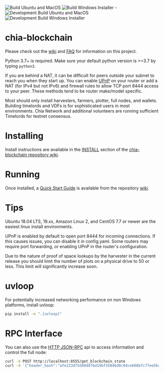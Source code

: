 ![Build Ubuntu and MacOS](https://github.com/Chia-Network/chia-blockchain/workflows/Build%20Ubuntu%20and%20MacOS/badge.svg) ![Build Windows Installer](https://github.com/Chia-Network/chia-blockchain/workflows/Build%20Windows%20Installer/badge.svg)  -  ![Development Build Ubuntu and MacOS](https://github.com/Chia-Network/chia-blockchain/workflows/Build%20Ubuntu%20and%20MacOS/badge.svg?branch=dev) ![Development Build Windows Installer](https://github.com/Chia-Network/chia-blockchain/workflows/Build%20Windows%20Installer/badge.svg?branch=dev)

# chia-blockchain
Please check out the [wiki](https://github.com/Chia-Network/chia-blockchain/wiki)
and [FAQ](https://github.com/Chia-Network/chia-blockchain/wiki/FAQ) for
information on this project.

Python 3.7+ is required. Make sure your default python version is >=3.7
by typing `python3`.

If you are behind a NAT, it can be difficult for peers outside your subnet to
reach you when they start up. You can enable
[UPnP](https://www.homenethowto.com/ports-and-nat/upnp-automatic-port-forward/)
on your router or add a NAT (for IPv4 but not IPv6) and firewall rules to allow
TCP port 8444 access to your peer.
These methods tend to be router make/model specific.

Most should only install harvesters, farmers, plotter, full nodes, and wallets.
Building timelords and VDFs is for sophisticated users in most environments.
Chia Network and additional volunteers are running sufficient Timelords
for testnet consensus.

# Installing
Install instructions are available in the
[INSTALL](https://github.com/Chia-Network/chia-blockchain/wiki/INSTALL)
section of the
[chia-blockchain repository wiki](https://github.com/Chia-Network/chia-blockchain/wiki).

# Running
Once installed, a
[Quick Start Guide](https://github.com/Chia-Network/chia-blockchain/wiki/Quick-Start-Guide)
is available from the repository
[wiki](https://github.com/Chia-Network/chia-blockchain/wiki).

# Tips
Ubuntu 18.04 LTS, 19.xx, Amazon Linux 2, and CentOS 7.7 or newer are the
easiest linux install environments.

UPnP is enabled by default to open port 8444 for incoming connections.
If this causes issues, you can disable it in config.yaml.
Some routers may require port forwarding, or enabling UPnP
in the router's configuration.

Due to the nature of proof of space lookups by the harvester in the current
release you should limit the number of plots on a physical drive to 50 or less.
This limit will significantly increase soon.

# uvloop

For potentially increased networking performance on non Windows platforms,
install uvloop:
```bash
pip install -e ".[uvloop]"
```

# RPC Interface

You can also use the
[HTTP JSON-RPC](https://github.com/Chia-Network/chia-blockchain/wiki/Networking-and-Serialization#rpc)
api to access information and control the full node:

```bash
curl -X POST http://localhost:8555/get_blockchain_state
curl -d '{"header_hash":"afe223d75d40dd7bd19bf35846d0c9dce608bfc77ee5baa9f9cd6b98436e428b"}' -H "Content-Type: application/json" -X POST http://localhost:8555/get_header
```
